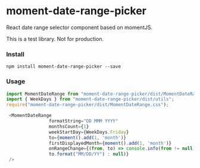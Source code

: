 # moment-date-range-picker
React date range selector component based on momentJS. 

This is a test library. Not for production.

### Install
```
npm install moment-date-range-picker --save
```

### Usage
```js
import MomentDateRange from "moment-date-range-picker/dist/MomentDateRange";
import { WeekDays } from "moment-date-range-picker/dist/utils";
require("moment-date-range-picker/dist/MomentDateRange.css");

 <MomentDateRange
                formatString="DD MMM YYYY"
                monthsCount={1}
                weekStartDay={WeekDays.Friday}
                to={moment().add(1, 'month')}
                firstDisplayedMonth={moment().add(1, 'month')}
                onRangeChange={(from, to) => console.info(from != null ? from.format("MM/DD/YY") : null, to != null ?          
                to.format("MM/DD/YY") : null)}
 />
```
